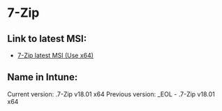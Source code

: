 # 7-Zip
## Link to latest MSI:
* [7-Zip latest MSI (Use x64)](http://7-zip.org/download.html)


## Name in Intune:
Current version: .7-Zip v18.01 x64
Previous version: _EOL - .7-Zip v18.01 x64
